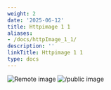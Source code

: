 ```yaml
---
weight: 2
date: '2025-06-12'
title: Httpimage 1 1
aliases:
- /docs/httpImage_1_1/
description: ''
linkTitle: Httpimage 1 1
type: docs
---
```


![Remote image](https://example.com/image.png)
![/public image](/image.png)

